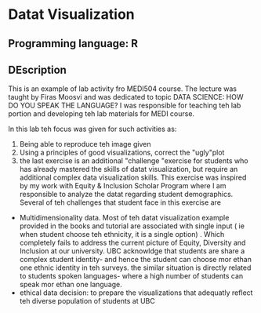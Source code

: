 # Datat Visualization

## Programming language: R

## DEscription

This is an example of lab activity fro MEDI504 course. The lecture was taught by Firas Moosvi and was dedicated to topic DATA SCIENCE: HOW DO YOU SPEAK THE LANGUAGE?
I was responsible for teaching teh lab portion and developing teh lab materials for MEDI course.

In this lab teh focus was given for such activities as:
1. Being able to reproduce teh image given
2. Using a principles of good visualizations, correct the "ugly"plot
3. the last exercise is an additional "challenge "exercise for students who has already mastered the skills of datat visualization, but require an additional complex data visualization skills. This exercise was inspired by my work with Equity & Inclusion Scholar Program where I am responsible to analyze the datat regarding student demographics. Several of teh challenges that student face in this exercise are
  - Multidimensionality data. Most of teh datat visualization example provided in the books and tutorial are associated with single input ( ie when student choose teh ethnicity, it is a single option) . Which completely fails to address the current picture of Equity, Diversity and Inclusion at our university. UBC acknowldge that students are share a complex student identity- and hence the student can choose mor ethan one ethnic identity in teh surveys. the similar situation is directly related to students spoken languages- where a high number of students can speak mor ethan one language.
  - ethical data decision: to prepare the visualizations that adequatly reflect teh diverse population of students at UBC
